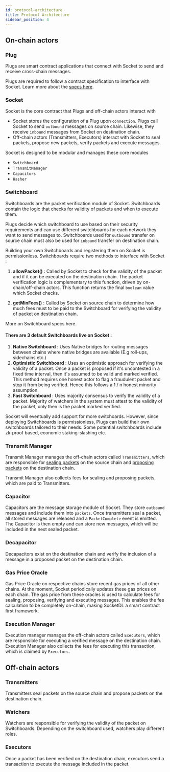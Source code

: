 ```yaml
---
id: protocol-architecture
title: Protocol Architecture
sidebar_position: 4
---
```


<!-- PAGE STATUS : MOSTLY DONE. NEEDS FEW CHANGES BEFORE REVIEW -->

## On-chain actors 


### Plug 
Plugs are smart contract applications that connect with Socket to send and receive cross-chain messages.

Plugs are required to follow a contract specification to interface with Socket. Learn more about the [specs here](../Getting-Started/introducing-plugs).


### Socket 

Socket is the core contract that Plugs and off-chain actors interact with
- Socket stores the configuration of a Plug upon `connection`. Plugs call Socket to send `outbound` messages on source chain. Likewise, they receive `inbound` messages from Socket on destination chain.
- Off-chain actors (Transmitters, Executors) interact with Socket to seal packets, propose new packets, verify packets and execute messages.

Socket is designed to be modular and manages these core modules
- `Switchboard`
- `TransmitManager`
- `Capacitors`
- `Hasher`


### Switchboard 

Switchboards are the packet verification module of Socket. Switchboards contain the logic that checks for validity of packets and when to execute them.

Plugs decide which switchboard to use based on their security requirements and can use different switchboards for each network they want to send messages to. Switchboards used for `outbound` transfer on source chain must also be used for `inbound` transfer on destination chain.

Building your own Switchboards and registering them on Socket is permissionless. Switchboards require two methods to interface with Socket : 
1. **allowPacket()** : Called by Socket to check for the validity of the packet and if it can be executed on the destination chain. The packet verification logic is complementary to this function, driven by on-chain/off-chain actors. This function returns the final `boolean` value which Socket checks.

2. **getMinFees()** : Called by Socket on source chain to determine how much fees must to be paid to the Switchboard for verifying the validity of packet on destination chain.

<!-- WIP : This must follow ISwitchboard. Also need to add rest of functions here -->
More on Switchboard specs here.

#### There are 3 default Switchboards live on Socket :
1. **Native Switchboard** : Uses Native bridges for routing messages between chains where native bridges are available (E.g roll-ups, sidechains etc.)
2. **Optimistic Switchboard** : Uses an optimistic approach for verifying the validity of a packet. Once a packet is proposed if it's uncontested in a fixed time interval, then it's assumed to be valid and marked verified. This method requires one honest actor to flag a fraudulent packet and stop it from being verified. Hence this follows a 1 / n honest minority assumption.
3. **Fast Switchboard** : Uses majority consensus to verify the validity of a packet. Majority of watchers in the system must attest to the validity of the packet, only then is the packet marked verified.

Socket will eventually add support for more switchoards. However, since deploying Switchboards is permissionless, Plugs can build their own switchboards tailored to their needs. Some potential switchboards include zk-proof based, economic staking-slashing etc.

### Transmit Manager 
<!-- WIP : See if there's a better way to explain what sealing and proposing packets is -->
Transmit Manager manages the off-chain actors called `Transmitters`, which are responsible for [sealing packets](./lifecycle#sending-a-message) on the source chain and [proposing packets](./lifecycle#receiving-a-message) on the destination chain.

Transmit Manager also collects fees for sealing and proposing packets, which are paid to Transmitters.


### Capacitor 
Capacitors are the message storage module of Socket. They store `outbound` messages and include them into `packets`. Once transmitters seal a packet, all stored messages are released and a `PacketComplete` event is emitted. The Capacitor is then empty and can store new messages, which will be included in the next sealed packet.

### Decapacitor 
Decapacitors exist on the destination chain and verify the inclusion of a message in a proposed packet on the destination chain.

### Gas Price Oracle 
Gas Price Oracle on respective chains store recent gas prices of all other chains. At the moment, Socket periodically updates these gas prices on each chain. The gas price from these oracles is used to calculate fees for sealing, proposing, verifying and executing messages. This enables the fee calculation to be completely on-chain, making SocketDL a smart contract first framework.

### Execution Manager 
Execution manager manages the off-chain actors called `Executors`, which are responsible for executing a verified message on the destination chain. Execution Manager also collects the fees for executing this transaction, which is claimed by `Executors`.

<!-- WIP : Do we need to explained Hasher? -->

## Off-chain actors 

### Transmitters 
Transmitters seal packets on the source chain and propose packets on the destination chain.


### Watchers 
Watchers are responsible for verifying the validity of the packet on Switchboards. Depending on the switchboard used, watchers play different roles.


### Executors 
Once a packet has been verified on the destination chain, executors send a transaction to execute the message included in the packet.

